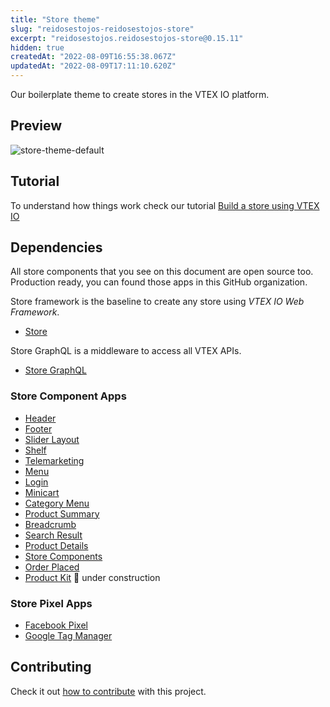 ```yaml
---
title: "Store theme"
slug: "reidosestojos-reidosestojos-store"
excerpt: "reidosestojos.reidosestojos-store@0.15.11"
hidden: true
createdAt: "2022-08-09T16:55:38.067Z"
updatedAt: "2022-08-09T17:11:10.620Z"
---
```

Our boilerplate theme to create stores in the VTEX IO platform.

## Preview

![store-theme-default](https://user-images.githubusercontent.com/1354492/63937047-e8d81c80-ca37-11e9-86fc-61e88847bbfb.png)

## Tutorial

To understand how things work check our tutorial [Build a store using VTEX IO](https://vtex.io/docs/getting-started/build-stores-with-vtex-io/1)

## Dependencies

All store components that you see on this document are open source too. Production ready, you can found those apps in this GitHub organization.

Store framework is the baseline to create any store using _VTEX IO Web Framework_.

-   [Store](https://github.com/vtex-apps/store/blob/master/README.md)

Store GraphQL is a middleware to access all VTEX APIs.

-   [Store GraphQL](https://github.com/vtex-apps/store-graphql/blob/master/docs/README.md)

### Store Component Apps

-   [Header](https://github.com/vtex-apps/store-header/blob/master/docs/README.md)
-   [Footer](https://github.com/vtex-apps/store-footer/blob/master/docs/README.md)
-   [Slider Layout](https://github.com/vtex-apps/slider-layout/blob/master/docs/README.md)
-   [Shelf](https://github.com/vtex-apps/shelf/blob/master/docs/README.md)
-   [Telemarketing](https://github.com/vtex-apps/telemarketing/blob/master/docs/README.md)
-   [Menu](https://github.com/vtex-apps/menu/blob/master/docs/README.md)
-   [Login](https://github.com/vtex-apps/login/blob/master/docs/README.md)
-   [Minicart](https://github.com/vtex-apps/minicart/blob/master/docs/README.md)
-   [Category Menu](https://github.com/vtex-apps/category-menu/blob/master/docs/README.md)
-   [Product Summary](https://github.com/vtex-apps/product-summary/blob/master/docs/README.md)
-   [Breadcrumb](https://github.com/vtex-apps/breadcrumb/blob/master/docs/README.md)
-   [Search Result](https://github.com/vtex-apps/search-result/blob/master/docs/README.md)
-   [Product Details](https://github.com/vtex-apps/product-details/blob/master/docs/README.md)
-   [Store Components](https://github.com/vtex-apps/store-components/blob/master/docs/README.md)
-   [Order Placed](https://github.com/vtex-apps/order-placed/blob/master/docs/README.md)
-   [Product Kit](https://github.com/vtex-apps/product-kit/blob/master/docs/README.md) :construction: under construction

### Store Pixel Apps

-   [Facebook Pixel](https://github.com/vtex-apps/facebook-pixel/blob/master/docs/README.md)
-   [Google Tag Manager](https://github.com/vtex-apps/google-tag-manager/blob/master/docs/README.md)

## Contributing

Check it out [how to contribute](https://github.com/vtex-apps/awesome-io#contributing) with this project.